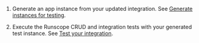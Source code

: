1. Generate an app instance from your updated integration. See [Generate instances for testing](#generate-instances-for-testing).

1. Execute the Runscope CRUD and integration tests with your generated test instance. See [Test your integration](#test-your-integration).
